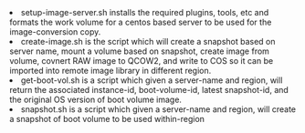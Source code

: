<li>
setup-image-server.sh installs the required plugins, tools, etc and formats the work volume for a centos based server to be used for the image-conversion copy.</li>
<li>create-image.sh is the script which will create a snapshot based on server name, mount a volume based on snapshot, create image from volume, covnert RAW image to QCOW2, and write to COS so it can be imported into remote image library in different region.</li>
<li>get-boot-vol.sh is a script which given a server-name and region, will return the associated instance-id, boot-volume-id, latest snapshot-id, and the original OS version of boot volume image.</li>
<li>snapshot.sh is a script which given a server-name and region, will create a snapshot of boot volume to be used within-region</li>

 
 
 
